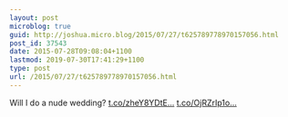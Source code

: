 ```yaml
---
layout: post
microblog: true
guid: http://joshua.micro.blog/2015/07/27/t625789778970157056.html
post_id: 37543
date: 2015-07-28T09:08:04+1100
lastmod: 2019-07-30T17:41:29+1100
type: post
url: /2015/07/27/t625789778970157056.html
---
```

Will I do a nude wedding? [t.co/zheY8YDtE...](http://t.co/zheY8YDtEl) [t.co/OjRZrIp1o...](http://t.co/OjRZrIp1oL)

